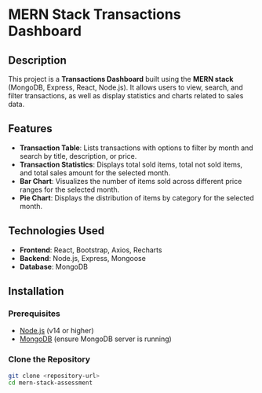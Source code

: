 # MERN Stack Transactions Dashboard

## Description
This project is a **Transactions Dashboard** built using the **MERN stack** (MongoDB, Express, React, Node.js). It allows users to view, search, and filter transactions, as well as display statistics and charts related to sales data.

## Features
- **Transaction Table**: Lists transactions with options to filter by month and search by title, description, or price.
- **Transaction Statistics**: Displays total sold items, total not sold items, and total sales amount for the selected month.
- **Bar Chart**: Visualizes the number of items sold across different price ranges for the selected month.
- **Pie Chart**: Displays the distribution of items by category for the selected month.

## Technologies Used
- **Frontend**: React, Bootstrap, Axios, Recharts
- **Backend**: Node.js, Express, Mongoose
- **Database**: MongoDB

## Installation

### Prerequisites
- [Node.js](https://nodejs.org/) (v14 or higher)
- [MongoDB](https://www.mongodb.com/) (ensure MongoDB server is running)

### Clone the Repository
```bash
git clone <repository-url>
cd mern-stack-assessment
